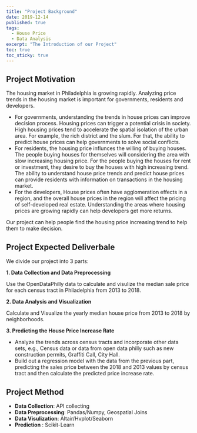 ```yaml
---
title: "Project Background"
date: 2019-12-14
published: true
tags:
  - House Price
  - Data Analysis
excerpt: "The Introduction of our Project"
toc: true
toc_sticky: true
---
```


## Project Motivation
The housing market in Philadelphia is growing rapidly. Analyzing price trends in the housing market is important for governments, residents and developers. 
- For governments, understanding the trends in house prices can improve decision process. Housing prices can trigger a potential crisis in society. High housing prices tend to accelerate the spatial isolation of the urban area. For example, the rich district and the slum. For that, the ability to predict house prices can help governments to solve social conflicts.
- For residents, the housing price influnces the willing of buying houses. The people buying houses for themselves will considering the area with slow increasing housing price. For the people buying the houses for rent or investment, they desire to buy the houses with high increasing trend. The ability to understand house price trends and predict house prices can provide residents with information on transactions in the housing market.
- For the developers, House prices often have agglomeration effects in a region, and the overall house prices in the region will affect the pricing of self-developed real estate. Understanding the areas where housing prices are growing rapidly can help developers get more returns.

Our project can help people find the housing price increasing trend to help them to make decision.

## Project Expected Deliverbale

 We divide our project into 3 parts:
 
 **1. Data Collection and Data Preprocessing**
 
 Use the OpenDataPhilly data to calculate and visulize the median sale price for each census tract in Philadelphia from 2013 to 2018.
 
 **2. Data Analysis and Visualization**
 
 Calculate and Visualize the yearly median house price from 2013 to 2018 by neighborhoods. 
 
 **3. Predicting the House Price Increase Rate**
- Analyze the trends across census tracts and incorporate other data sets, e.g., Census data or data from open data philly such as new construction permits, Graffiti Call, City Hall.
- Build out a regression model with the data from the previous part, predicting the sales price between the 2018 and 2013 values by census tract and then calculate the predicted price increase rate.

## Project Method
- **Data Collection**: API collecting
- **Data Preprocessing**: Pandas/Numpy, Geospatial Joins
- **Data Visulization**: Altair/Hvplot/Seaborn
- **Prediction** : Scikit-Learn
